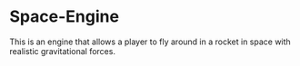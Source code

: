 # Space-Engine
This is an engine that allows a player to fly around in a rocket in space with realistic gravitational forces. 
